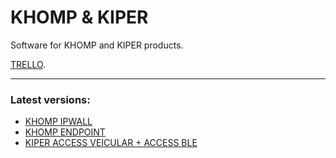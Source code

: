 # KHOMP & KIPER

Software for KHOMP and KIPER products.

[TRELLO](https://trello.com/b/1UfwZpxA/surix).

---

### Latest versions:

* [KHOMP IPWALL]()
* [KHOMP ENDPOINT]()
* [KIPER ACCESS VEICULAR + ACCESS BLE](https://github.com/surixArg/khomp/blob/main/kiper_access/Release/Release_1.0.15.zip)

